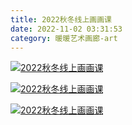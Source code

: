 ```yaml
---
title: 2022秋冬线上画画课
date: 2022-11-02 03:31:53
category: 暖暖艺术画廊-art
---
```



[![2022秋冬线上画画课](//simg.sinajs.cn/blog7style/images/common/sg_trans.gif "2022秋冬线上画画课")](https://album.sina.com.cn/pic/006iHBx1zy80sdio6Us84)  

  

[![2022秋冬线上画画课](//simg.sinajs.cn/blog7style/images/common/sg_trans.gif "2022秋冬线上画画课")](https://album.sina.com.cn/pic/006iHBx1zy80sdipa3xbb)  

  

[![2022秋冬线上画画课](//simg.sinajs.cn/blog7style/images/common/sg_trans.gif "2022秋冬线上画画课")](https://album.sina.com.cn/pic/006iHBx1zy80sdiqvNm20)  

  

